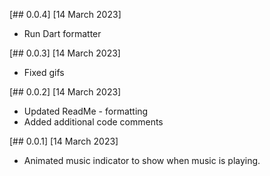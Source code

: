 [## 0.0.4] [14 March 2023]
* Run Dart formatter

[## 0.0.3] [14 March 2023]
* Fixed gifs

[## 0.0.2] [14 March 2023]
* Updated ReadMe - formatting
* Added additional code comments

[## 0.0.1] [14 March 2023]
* Animated music indicator to show when music is playing.
